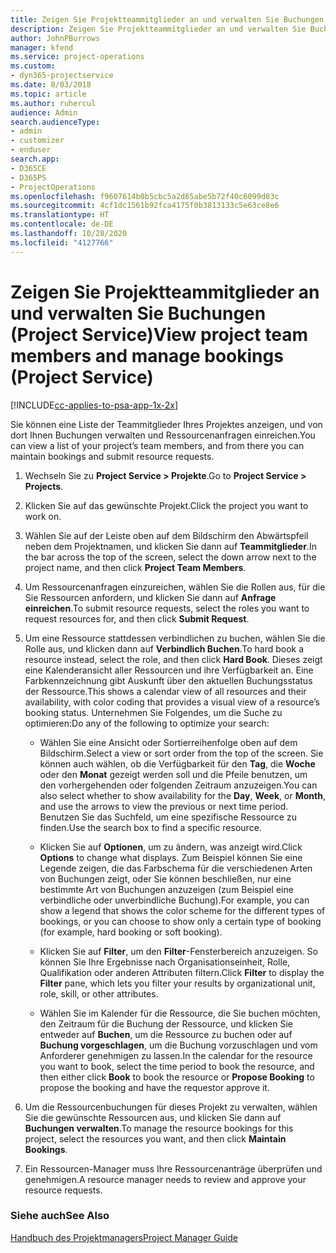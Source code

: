 ```yaml
---
title: Zeigen Sie Projektteammitglieder an und verwalten Sie Buchungen
description: Zeigen Sie Projektteammitglieder an und verwalten Sie Buchungen (Project Service)
author: JohnPBurrows
manager: kfend
ms.service: project-operations
ms.custom:
- dyn365-projectservice
ms.date: 8/03/2018
ms.topic: article
ms.author: ruhercul
audience: Admin
search.audienceType:
- admin
- customizer
- enduser
search.app:
- D365CE
- D365PS
- ProjectOperations
ms.openlocfilehash: f9607614b0b5cbc5a2d65abe5b72f40c6099d83c
ms.sourcegitcommit: 4cf1dc1561b92fca4175f0b3813133c5e63ce8e6
ms.translationtype: HT
ms.contentlocale: de-DE
ms.lasthandoff: 10/28/2020
ms.locfileid: "4127766"
---
```

# <a name="view-project-team-members-and-manage-bookings-project-service"></a><span data-ttu-id="df322-103">Zeigen Sie Projektteammitglieder an und verwalten Sie Buchungen (Project Service)</span><span class="sxs-lookup"><span data-stu-id="df322-103">View project team members and manage bookings (Project Service)</span></span>

[!INCLUDE[cc-applies-to-psa-app-1x-2x](../includes/cc-applies-to-psa-app-1x-2x.md)]

<span data-ttu-id="df322-104">Sie können eine Liste der Teammitglieder Ihres Projektes anzeigen, und von dort Ihnen Buchungen verwalten und Ressourcenanfragen einreichen.</span><span class="sxs-lookup"><span data-stu-id="df322-104">You can view a list of your project’s team members, and from there you can maintain bookings and submit resource requests.</span></span>  
  
1.  <span data-ttu-id="df322-105">Wechseln Sie zu **Project Service > Projekte**.</span><span class="sxs-lookup"><span data-stu-id="df322-105">Go to **Project Service > Projects**.</span></span>  
  
2.  <span data-ttu-id="df322-106">Klicken Sie auf das gewünschte Projekt.</span><span class="sxs-lookup"><span data-stu-id="df322-106">Click the project you want to work on.</span></span>  
  
3.  <span data-ttu-id="df322-107">Wählen Sie auf der Leiste oben auf dem Bildschirm den Abwärtspfeil neben dem Projektnamen, und klicken Sie dann auf **Teammitglieder**.</span><span class="sxs-lookup"><span data-stu-id="df322-107">In the bar across the top of the screen, select the down arrow next to the project name, and then click **Project Team Members**.</span></span>  
  
4.  <span data-ttu-id="df322-108">Um Ressourcenanfragen einzureichen, wählen Sie die Rollen aus, für die Sie Ressourcen anfordern, und klicken Sie dann auf **Anfrage einreichen**.</span><span class="sxs-lookup"><span data-stu-id="df322-108">To submit resource requests, select the roles you want to request resources for, and then click **Submit Request**.</span></span>  
  
5.  <span data-ttu-id="df322-109">Um eine Ressource stattdessen verbindlichen zu buchen, wählen Sie die Rolle aus, und klicken dann auf **Verbindlich Buchen**.</span><span class="sxs-lookup"><span data-stu-id="df322-109">To hard book a resource instead, select the role, and then click **Hard Book**.</span></span> <span data-ttu-id="df322-110">Dieses zeigt eine Kalenderansicht aller Ressourcen und ihre Verfügbarkeit an. Eine Farbkennzeichnung gibt Auskunft über den aktuellen Buchungsstatus der Ressource.</span><span class="sxs-lookup"><span data-stu-id="df322-110">This shows a calendar view of all resources and their availability, with color coding that provides a visual view of a resource’s booking status.</span></span> <span data-ttu-id="df322-111">Unternehmen Sie Folgendes, um die Suche zu optimieren:</span><span class="sxs-lookup"><span data-stu-id="df322-111">Do any of the following to optimize your search:</span></span>  
  
    -   <span data-ttu-id="df322-112">Wählen Sie eine Ansicht oder Sortierreihenfolge oben auf dem Bildschirm.</span><span class="sxs-lookup"><span data-stu-id="df322-112">Select a view or sort order from the top of the screen.</span></span> <span data-ttu-id="df322-113">Sie können auch wählen, ob die Verfügbarkeit für den **Tag**, die **Woche** oder den **Monat** gezeigt werden soll und die Pfeile benutzen, um den vorhergehenden oder folgenden Zeitraum anzuzeigen.</span><span class="sxs-lookup"><span data-stu-id="df322-113">You can also select whether to show availability for the **Day**, **Week**, or **Month**, and use the arrows to view the previous or next time period.</span></span> <span data-ttu-id="df322-114">Benutzen Sie das Suchfeld, um eine spezifische Ressource zu finden.</span><span class="sxs-lookup"><span data-stu-id="df322-114">Use the search box to find a specific resource.</span></span>  
  
    -   <span data-ttu-id="df322-115">Klicken Sie auf **Optionen**, um zu ändern, was anzeigt wird.</span><span class="sxs-lookup"><span data-stu-id="df322-115">Click **Options** to change what displays.</span></span> <span data-ttu-id="df322-116">Zum Beispiel können Sie eine Legende zeigen, die das Farbschema für die verschiedenen Arten von Buchungen zeigt, oder Sie können beschließen, nur eine bestimmte Art von Buchungen anzuzeigen (zum Beispiel eine verbindliche oder unverbindliche Buchung).</span><span class="sxs-lookup"><span data-stu-id="df322-116">For example, you can show a legend that shows the color scheme for the different types of bookings, or you can choose to show only a certain type of booking (for example, hard booking or soft booking).</span></span>  
  
    -   <span data-ttu-id="df322-117">Klicken Sie auf **Filter**, um den **Filter**-Fensterbereich anzuzeigen. So können Sie Ihre Ergebnisse nach Organisationseinheit, Rolle, Qualifikation oder anderen Attributen filtern.</span><span class="sxs-lookup"><span data-stu-id="df322-117">Click **Filter** to display the **Filter** pane, which lets you filter your results by organizational unit, role, skill, or other attributes.</span></span>  
  
    -   <span data-ttu-id="df322-118">Wählen Sie im Kalender für die Ressource, die Sie buchen möchten, den Zeitraum für die Buchung der Ressource, und klicken Sie entweder auf **Buchen**, um die Ressource zu buchen oder auf **Buchung vorgeschlagen**, um die Buchung vorzuschlagen und vom Anforderer genehmigen zu lassen.</span><span class="sxs-lookup"><span data-stu-id="df322-118">In the calendar for the resource you want to book, select the time period to book the resource, and then either click **Book** to book the resource or **Propose Booking** to propose the booking and have the requestor approve it.</span></span>  
  
6.  <span data-ttu-id="df322-119">Um die Ressourcenbuchungen für dieses Projekt zu verwalten, wählen Sie die gewünschte Ressourcen aus, und klicken Sie dann auf **Buchungen verwalten**.</span><span class="sxs-lookup"><span data-stu-id="df322-119">To manage the resource bookings for this project, select the resources you want, and then click **Maintain Bookings**.</span></span>  
  
7.  <span data-ttu-id="df322-120">Ein Ressourcen-Manager muss Ihre Ressourcenanträge überprüfen und genehmigen.</span><span class="sxs-lookup"><span data-stu-id="df322-120">A resource manager needs to review and approve your resource requests.</span></span>  
  
### <a name="see-also"></a><span data-ttu-id="df322-121">Siehe auch</span><span class="sxs-lookup"><span data-stu-id="df322-121">See Also</span></span>  
 [<span data-ttu-id="df322-122">Handbuch des Projektmanagers</span><span class="sxs-lookup"><span data-stu-id="df322-122">Project Manager Guide</span></span>](../psa/project-manager-guide.md)
